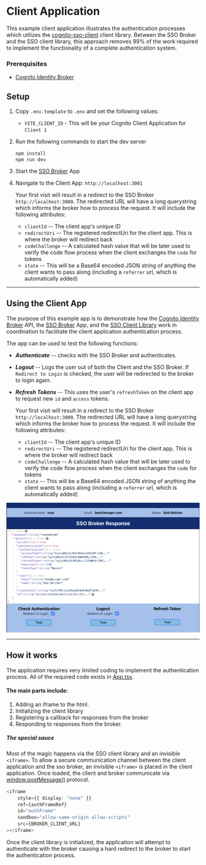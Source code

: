 # Client Application
This example client application illustrates the authentication processes which utilizes the
[cognito-sso-client](https://github.com/jasonatepaint/cognito-sso-client) client library.
Between the SSO Broker and the SSO client library, this approach removes 99% of the work required to 
implement the functionality of a complete authentication system.

### Prerequisites
* [Cognito Identity Broker](https://github.com/jasonatepaint/cognito-identity-broker)

## Setup
1. Copy `.env.template` to `.env` and set the following values:
    - `VITE_CLIENT_ID` - This will be your Cognito Client Application for `Client 1` 
2. Run the following commands to start the dev server
   ```shell
   npm install
   npm run dev
   ```
3. Start the [SSO Broker](../sso-broker) App
4. Navigate to the Client App:  `http://localhost:3001`

   Your first visit will result in a redirect to the SSO Broker `http://localhost:3000`. The redirected URL will have a long querystring which informs the broker how to process the request. It will include the following attributes:
     - `clientId` -- The client app's unique ID
     - `redirectUri` -- The registered redirectUri for the client app. This is where the broker will redirect back
     - `codeChallenge` -- A calculated hash value that will be later used to verify the code flow process when the client exchanges the `code` for tokens
     - `state` -- This will be a Base64 encoded JSON string of anything the client wants to pass along (including a `referrer` url, which is automatically added)

---

## Using the Client App
The purpose of this example app is to demonstrate how the [Cognito Identity Broker](https://github.com/jasonatepaint/cognito-identity-broker) API, the [SSO Broker](../sso-broker) App, and the [SSO Client Library](https://github.com/jasonatepaint/cognito-sso-client) work in coordination to facilitate the client application authentication process.

The app can be used to test the following functions:

* **_Authenticate_** -- checks with the SSO Broker and authenticates.
* **_Logout_** -- Logs the user out of both the Client and the SSO Broker. If `Redirect to Login` is checked, the user will be redirected to the broker to login again.
* **_Refresh Tokens_** -- This uses the user's `refreshToken` on the client app to request new `id` and `access` tokens. 

   Your first visit will result in a redirect to the SSO Broker `http://localhost:3000`. The redirected URL will have a long querystring which informs
   the broker how to process the request. It will include the following attributes:
   - `clientId` -- The client app's unique ID
   - `redirectUri` -- The registered redirectUri for the client app. This is where the broker will redirect back
   - `codeChallenge` -- A calculated hash value that will be later used to verify the code flow process when the client exchanges the `code` for tokens
   - `state` -- This will be a Base64 encoded JSON string of anything the client wants to pass along (including a `referrer` url, which is automatically added)

 <img src="../docs/client-app.png" alt="Client Application" width="1024">

---

## How it works
The application requires very limited coding to implement the authentication process. All of the required code
exists in [App.tsx](src/App.tsx). 

#### The main parts include:
1. Adding an iframe to the html.
2. Initializing the client library
3. Registering a callback for responses from the broker
4. Responding to responses from the broker.

##### The special sauce
Most of the magic happens via the SSO client library and an invisible `<iframe>`. 
To allow a secure communication channel between the client application and the sso broker, an invisible `<iframe>` is 
placed in the client application. Once loaded, the client and broker communicate via 
[window.postMessage()](https://developer.mozilla.org/en-US/docs/Web/API/Window/postMessage) protocol.

```typescript jsx
<iframe
    style={{ display: "none" }}
    ref={authFrameRef}
    id="authFrame"
    sandbox="allow-same-origin allow-scripts"
    src={BROKER_CLIENT_URL}
></iframe>
```

Once the client library is initialized, the application will attempt to authenticate with the broker causing
a hard redirect to the broker to start the authentication process.
